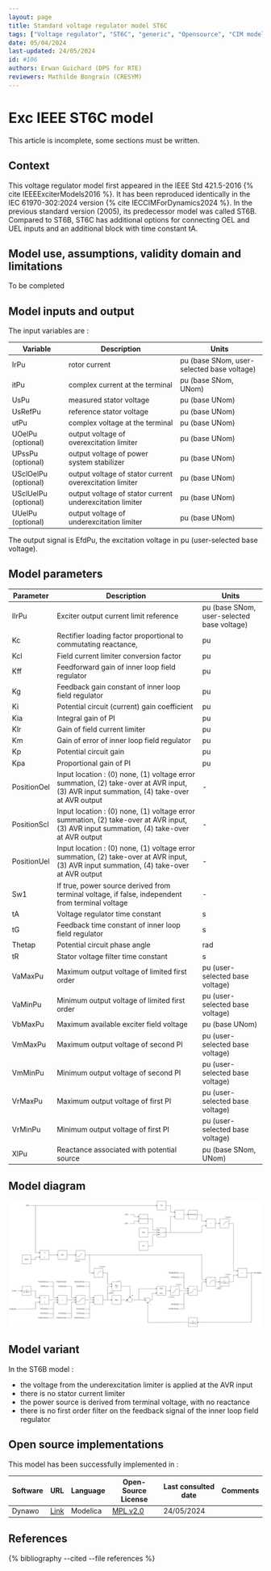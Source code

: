 ```yaml
---
layout: page
title: Standard voltage regulator model ST6C
tags: ["Voltage regulator", "ST6C", "generic", "Opensource", "CIM model", "RMS", "phasor", "MRL4", "Single phase", "ExcIEEEST6C", "IEEE", "dynawo", "#106"]
date: 05/04/2024
last-updated: 24/05/2024
id: #106
authors: Erwan Guichard (DPS for RTE)
reviewers: Mathilde Bongrain (CRESYM)
---
```

# Exc IEEE ST6C model

This article is incomplete, some sections must be written.

## Context

This voltage regulator model first appeared in the IEEE Std 421.5-2016 {% cite IEEEExciterModels2016 %}. It has been reproduced identically in the IEC 61970-302:2024 version {% cite IECCIMForDynamics2024 %}.
In the previous standard version (2005), its predecessor model was called ST6B. Compared to ST6B, ST6C has additional options for connecting OEL and UEL inputs and an additional block with time constant tA.

## Model use, assumptions, validity domain and limitations

To be completed

## Model inputs and output

The input variables are :

| Variable | Description | Units |
|-----------|--------------| ------|
| IrPu |rotor current |pu (base SNom, user-selected base voltage)|
|itPu |complex current at the terminal |pu (base SNom, UNom)|
|UsPu |measured stator voltage |pu (base UNom)|
|UsRefPu |reference stator voltage |pu (base UNom)|
|utPu |complex voltage at the terminal |pu (base UNom)|
|UOelPu (optional) |output voltage of overexcitation limiter |pu (base UNom)|
|UPssPu (optional) |output voltage of power system stabilizer |pu (base UNom)|
|USclOelPu (optional) |output voltage of stator current overexcitation limiter |pu (base UNom)|
|USclUelPu (optional) |output voltage of stator current underexcitation limiter |pu (base UNom)|
|UUelPu (optional) |output voltage of underexcitation limiter |pu (base UNom)|

The output signal is EfdPu, the excitation voltage in pu (user-selected base voltage).

## Model parameters

| Parameter | Description | Units |
|-----------|--------------| ------|
|IlrPu |Exciter output current limit reference |pu (base SNom, user-selected base voltage)|
|Kc |Rectifier loading factor proportional to commutating reactance, |pu|
|Kcl |Field current limiter conversion factor |pu|
|Kff |Feedforward gain of inner loop field regulator |pu|
|Kg |Feedback gain constant of inner loop field regulator |pu|
|Ki |Potential circuit (current) gain coefficient |pu|
|Kia |Integral gain of PI |pu|
|Klr |Gain of field current limiter |pu|
|Km |Gain of error of inner loop field regulator |pu|
|Kp |Potential circuit gain |pu|
|Kpa |Proportional gain of PI |pu|
|PositionOel |Input location : (0) none, (1) voltage error summation, (2) take-over at AVR input, (3) AVR input summation, (4) take-over at AVR output|-|
|PositionScl |Input location : (0) none, (1) voltage error summation, (2) take-over at AVR input, (3) AVR input summation, (4) take-over at AVR output|-|
|PositionUel |Input location : (0) none, (1) voltage error summation, (2) take-over at AVR input, (3) AVR input summation, (4) take-over at AVR output|-|
|Sw1 |If true, power source derived from terminal voltage, if false, independent from terminal voltage|-|
|tA |Voltage regulator time constant |s|
|tG |Feedback time constant of inner loop field regulator |s|
|Thetap |Potential circuit phase angle |rad|
|tR |Stator voltage filter time constant |s|
|VaMaxPu |Maximum output voltage of limited first order |pu (user-selected base voltage)|
|VaMinPu |Minimum output voltage of limited first order |pu (user-selected base voltage)|
|VbMaxPu |Maximum available exciter field voltage |pu (base UNom)|
|VmMaxPu |Maximum output voltage of second PI |pu (user-selected base voltage)|
|VmMinPu |Minimum output voltage of second PI |pu (user-selected base voltage)|
|VrMaxPu |Maximum output voltage of first PI |pu (user-selected base voltage)|
|VrMinPu |Minimum output voltage of first PI |pu (user-selected base voltage)|
|XlPu |Reactance associated with potential source |pu (base SNom, UNom)|

## Model diagram

<img src="/pages/models/regulations/ST6C/ST6C.drawio.svg" alt="ST6C diagram">

## Model variant

In the ST6B model :

- the voltage from the underexcitation limiter is applied at the AVR input
- there is no stator current limiter
- the power source is derived from terminal voltage, with no reactance
- there is no first order filter on the feedback signal of the inner loop field regulator

## Open source implementations

This model has been successfully implemented in :

| Software      | URL | Language | Open-Source License | Last consulted date | Comments |
| ------------- | --- | -------- | ------------------- | ------------------- | -------- |
| Dynawo | [Link](https://github.com/dynawo/dynawo) | Modelica | [MPL v2.0](https://www.mozilla.org/en-US/MPL/2.0/)  | 24/05/2024 |  |

## References

{% bibliography --cited --file references  %}
